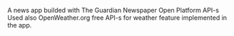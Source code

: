 A news app builded with The Guardian Newspaper Open Platform API-s
Used also OpenWeather.org free API-s for weather feature implemented in the app.
